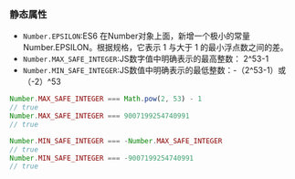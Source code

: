 ### 静态属性

- `Number.EPSILON`:ES6 在Number对象上面，新增一个极小的常量Number.EPSILON。根据规格，它表示 1 与大于 1 的最小浮点数之间的差。
- `Number.MAX_SAFE_INTEGER`:JS数字值中明确表示的最高整数： 2^53-1
- `Number.MIN_SAFE_INTEGER`:JS数值中明确表示的最低整数：-（2^53-1）或（-2）^53

```javascript
Number.MAX_SAFE_INTEGER === Math.pow(2, 53) - 1
// true
Number.MAX_SAFE_INTEGER === 9007199254740991
// true

Number.MIN_SAFE_INTEGER === -Number.MAX_SAFE_INTEGER
// true
Number.MIN_SAFE_INTEGER === -9007199254740991
// true
```
